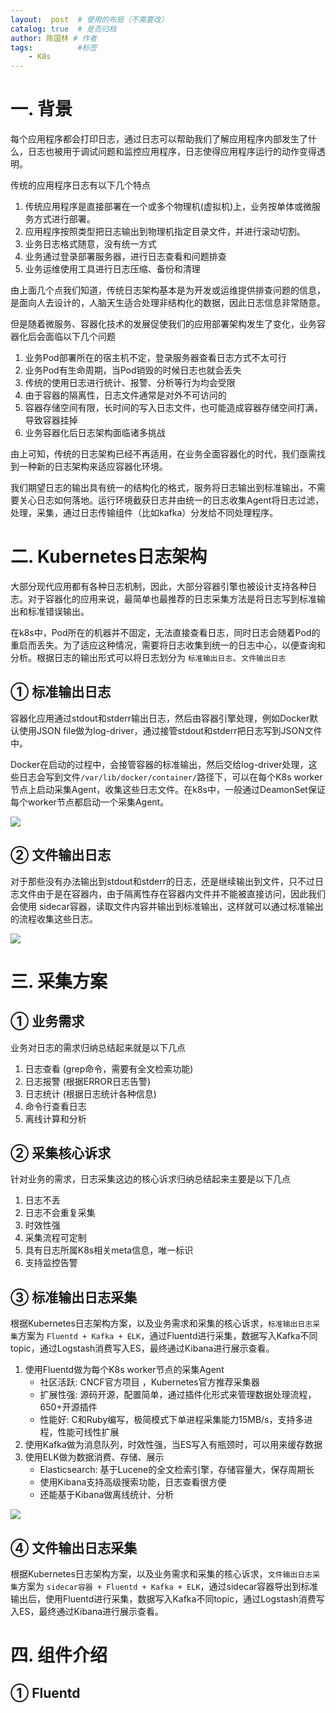 ```yaml
---
layout:  post  # 使用的布局（不需要改）
catalog: true  # 是否归档
author: 陈国林 # 作者
tags:          #标签
    - K8s
---
```


# 一. 背景
每个应用程序都会打印日志，通过日志可以帮助我们了解应用程序内部发生了什么，日志也被用于调试问题和监控应用程序，日志使得应用程序运行的动作变得透明。

传统的应用程序日志有以下几个特点

1. 传统应用程序是直接部署在一个或多个物理机(虚拟机)上，业务按单体或微服务方式进行部署。
2. 应用程序按照类型把日志输出到物理机指定目录文件，并进行滚动切割。
3. 业务日志格式随意，没有统一方式
4. 业务通过登录部署服务器，进行日志查看和问题排查
5. 业务运维使用工具进行日志压缩、备份和清理

由上面几个点我们知道，传统日志架构基本是为开发或运维提供排查问题的信息，是面向人去设计的，人脑天生适合处理非结构化的数据，因此日志信息非常随意。

但是随着微服务、容器化技术的发展促使我们的应用部署架构发生了变化，业务容器化后会面临以下几个问题
1. 业务Pod部署所在的宿主机不定，登录服务器查看日志方式不太可行
2. 业务Pod有生命周期，当Pod销毁的时候日志也就会丢失 
3. 传统的使用日志进行统计、报警、分析等行为均会受限
4. 由于容器的隔离性，日志文件通常是对外不可访问的
5. 容器存储空间有限，长时间的写入日志文件，也可能造成容器存储空间打满，导致容器挂掉
6. 业务容器化后日志架构面临诸多挑战 

由上可知，传统的日志架构已经不再适用，在业务全面容器化的时代，我们亟需找到一种新的日志架构来适应容器化环境。

我们期望日志的输出具有统一的结构化的格式，服务将日志输出到标准输出，不需要关心日志如何落地。运行环境截获日志并由统一的日志收集Agent将日志过滤，处理，采集，通过日志传输组件（比如kafka）分发给不同处理程序。

# 二. Kubernetes日志架构
大部分现代应用都有各种日志机制，因此，大部分容器引擎也被设计支持各种日志。对于容器化的应用来说，最简单也最推荐的日志采集方法是将日志写到标准输出和标准错误输出。

在k8s中，Pod所在的机器并不固定，无法直接查看日志，同时日志会随着Pod的重启而丢失。为了适应这种情况，需要将日志收集到统一的日志中心，以便查询和分析。根据日志的输出形式可以将日志划分为 `标准输出日志`、`文件输出日志`

## ① 标准输出日志
容器化应用通过stdout和stderr输出日志，然后由容器引擎处理，例如Docker默认使用JSON file做为log-driver，通过接管stdout和stderr把日志写到JSON文件中。

Docker在启动的过程中，会接管容器的标准输出，然后交给log-driver处理，这些日志会写到文件`/var/lib/docker/container/`路径下，可以在每个K8s worker节点上启动采集Agent，收集这些日志文件。在k8s中，一般通过DeamonSet保证每个worker节点都启动一个采集Agent。

![](https://github.com/chenguolin/chenguolin.github.io/blob/master/data/image/k8s-logging-with-node-agent.png?raw=true)

## ② 文件输出日志
对于那些没有办法输出到stdout和stderr的日志，还是继续输出到文件，只不过日志文件由于是在容器内，由于隔离性存在容器内文件并不能被直接访问，因此我们会使用
sidecar容器，读取文件内容并输出到标准输出，这样就可以通过标准输出的流程收集这些日志。

![](https://github.com/chenguolin/chenguolin.github.io/blob/master/data/image/k8s-logging-with-streaming-sidecar.png?raw=true)

# 三. 采集方案
## ① 业务需求
业务对日志的需求归纳总结起来就是以下几点

1. 日志查看 (grep命令，需要有全文检索功能)
2. 日志报警 (根据ERROR日志告警)
3. 日志统计 (根据日志统计各种信息)
4. 命令行查看日志
5. 离线计算和分析

## ② 采集核心诉求
针对业务的需求，日志采集这边的核心诉求归纳总结起来主要是以下几点

1. 日志不丢
2. 日志不会重复采集
3. 时效性强
4. 采集流程可定制
5. 具有日志所属K8s相关meta信息，唯一标识
6. 支持监控告警

## ③ 标准输出日志采集
根据Kubernetes日志架构方案，以及业务需求和采集的核心诉求，`标准输出日志采集`方案为 `Fluentd + Kafka + ELK`，通过Fluentd进行采集，数据写入Kafka不同topic，通过Logstash消费写入ES，最终通过Kibana进行展示查看。

1. 使用Fluentd做为每个K8s worker节点的采集Agent
    + 社区活跃: CNCF官方项目 ，Kubernetes官方推荐采集器
    + 扩展性强: 源码开源，配置简单，通过插件化形式来管理数据处理流程，650+开源插件
    + 性能好: C和Ruby编写，极简模式下单进程采集能力15MB/s，支持多进程，性能可线性扩展
2. 使用Kafka做为消息队列，时效性强，当ES写入有瓶颈时，可以用来缓存数据
3. 使用ELK做为数据消费、存储、展示
    + Elasticsearch: 基于Lucene的全文检索引擎，存储容量大，保存周期长
    + 使用Kibana支持高级搜索功能，日志查看很方便
    + 还能基于Kibana做离线统计、分析

![](https://github.com/chenguolin/chenguolin.github.io/blob/master/data/image/k8s-logging-stdout.png?raw=true)

## ④ 文件输出日志采集
根据Kubernetes日志架构方案，以及业务需求和采集的核心诉求，`文件输出日志采集`方案为 `sidecar容器 + Fluentd + Kafka + ELK`，通过sidecar容器导出到标准输出后，使用Fluentd进行采集，数据写入Kafka不同topic，通过Logstash消费写入ES，最终通过Kibana进行展示查看。

# 四. 组件介绍
## ① Fluentd



